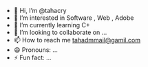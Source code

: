 - 👋 Hi, I’m @tahacry
- 👀 I’m interested in Software , Web , Adobe
- 🌱 I’m currently learning C+
- 💞️ I’m looking to collaborate on ...
- 📫 How to reach me tahadmmail@gamil.com
- 😄 Pronouns: ...
- ⚡ Fun fact: ...

<!---
tahacry/tahacry is a ✨ special ✨ repository because its `README.md` (this file) appears on your GitHub profile.
You can click the Preview link to take a look at your changes.
--->
